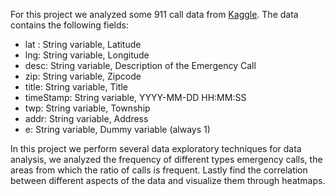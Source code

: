 For this  project we analyzed some 911 call data from [Kaggle](https://www.kaggle.com/mchirico/montcoalert). The data contains the following fields:

* lat : String variable, Latitude
* lng: String variable, Longitude
* desc: String variable, Description of the Emergency Call
* zip: String variable, Zipcode
* title: String variable, Title
* timeStamp: String variable, YYYY-MM-DD HH:MM:SS
* twp: String variable, Township
* addr: String variable, Address
* e: String variable, Dummy variable (always 1)

In this project we perform several data exploratory techniques for data analysis, we analyzed the frequency of different types emergency calls,
the areas from which the ratio of calls is frequent.
Lastly find the correlation between different aspects of the data and visualize them through heatmaps.

